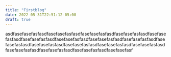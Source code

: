 ```yaml
---
title: "Firstblog"
date: 2022-05-31T22:51:12-05:00
draft: true
---
```


asdfasefasefasfasdfasefasefasfasdfasefasefasfasdfasefasefasfasdfasefasefasfasdfasefasefasfasdfasefasefasfasdfasefasefasfasdfasefasefasfasdfasefasefasfasdfasefasefasfasdfasefasefasfasdfasefasefasfasdfasefasefasfasdfasefasefasfasdfasefasefasfasdfasefasefasfasdfasefasefasf